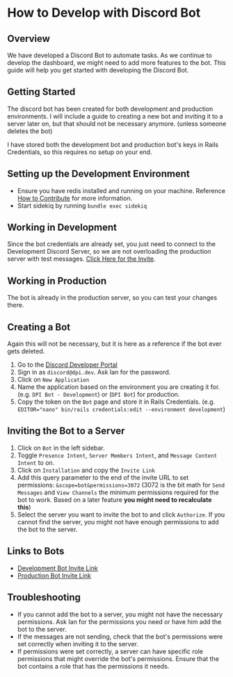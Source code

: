 # How to Develop with Discord Bot

## Overview

We have developed a Discord Bot to automate tasks. As we continue to develop the dashboard, we might need to add more features to the bot. This guide will help you get started with developing the Discord Bot.

## Getting Started

The discord bot has been created for both development and production environments. I will include a guide to creating a new bot and inviting it to a server later on, but that should not be necessary anymore. (unless someone deletes the bot)

I have stored both the development bot and production bot's keys in Rails Credentials, so this requires no setup on your end.

## Setting up the Development Environment

- Ensure you have redis installed and running on your machine. Reference [How to Contribute](how-to-contribute.md) for more information.
- Start sidekiq by running `bundle exec sidekiq`

## Working in Development

Since the bot credentials are already set, you just need to connect to the Development Discord Server, so we are not overloading the production server with test messages. [Click Here for the Invite](https://discord.gg/zkQcG3ydDt).

## Working in Production

The bot is already in the production server, so you can test your changes there.

## Creating a Bot

Again this will not be necessary, but it is here as a reference if the bot ever gets deleted.

1. Go to the [Discord Developer Portal](https://discord.com/developers/applications)
2. Sign in as `discord@dpi.dev`. Ask Ian for the password.
3. Click on `New Application`
4. Name the application based on the environment you are creating it for. (e.g. `DPI Bot - Development`) or (`DPI Bot`) for production.
5. Copy the token on the `Bot` page and store it in Rails Credentials. (e.g. `EDITOR="nano" bin/rails credentials:edit --environment development`)

## Inviting the Bot to a Server

1. Click on `Bot` in the left sidebar.
2. Toggle `Presence Intent`, `Server Members Intent`, and `Message Content Intent` to on.
3. Click on `Installation` and copy the `Invite Link`
4. Add this query parameter to the end of the invite URL to set permissions: `&scope=bot&permissions=3072` (3072 is the bit math for `Send Messages` and `View Channels` the minimum permissions required for the bot to work. Based on a later feature **you might need to recalculate this**)
5. Select the server you want to invite the bot to and click `Authorize`. If you cannot find the server, you might not have enough permissions to add the bot to the server.

## Links to Bots

- [Development Bot Invite Link](https://discord.com/oauth2/authorize?client_id=1352006895841316975&scope=bot&permissions=3072)
- [Production Bot Invite Link](https://discord.com/oauth2/authorize?client_id=1349847655794343996&scope=bot&permissions=3072)

## Troubleshooting

- If you cannot add the bot to a server, you might not have the necessary permissions. Ask Ian for the permissions you need or have him add the bot to the server.
- If the messages are not sending, check that the bot's permissions were set correctly when inviting it to the server.
- If permissions were set correctly, a server can have specific role permissions that might override the bot's permissions. Ensure that the bot contains a role that has the permissions it needs.
